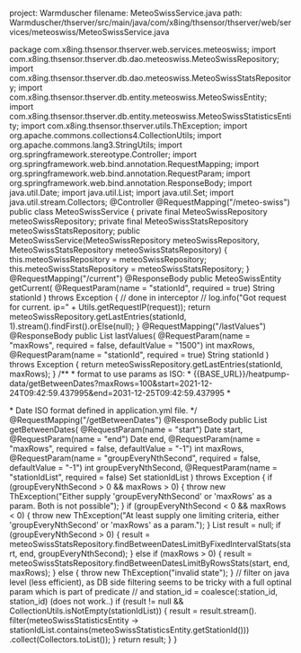 project: Warmduscher
filename: MeteoSwissService.java
path: Warmduscher/thserver/src/main/java/com/x8ing/thsensor/thserver/web/services/meteoswiss/MeteoSwissService.java

package com.x8ing.thsensor.thserver.web.services.meteoswiss;
import com.x8ing.thsensor.thserver.db.dao.meteoswiss.MeteoSwissRepository;
import com.x8ing.thsensor.thserver.db.dao.meteoswiss.MeteoSwissStatsRepository;
import com.x8ing.thsensor.thserver.db.entity.meteoswiss.MeteoSwissEntity;
import com.x8ing.thsensor.thserver.db.entity.meteoswiss.MeteoSwissStatisticsEntity;
import com.x8ing.thsensor.thserver.utils.ThException;
import org.apache.commons.collections4.CollectionUtils;
import org.apache.commons.lang3.StringUtils;
import org.springframework.stereotype.Controller;
import org.springframework.web.bind.annotation.RequestMapping;
import org.springframework.web.bind.annotation.RequestParam;
import org.springframework.web.bind.annotation.ResponseBody;
import java.util.Date;
import java.util.List;
import java.util.Set;
import java.util.stream.Collectors;
@Controller
@RequestMapping("/meteo-swiss")
public class MeteoSwissService {
    private final MeteoSwissRepository meteoSwissRepository;
    private final MeteoSwissStatsRepository meteoSwissStatsRepository;
    public MeteoSwissService(MeteoSwissRepository meteoSwissRepository, MeteoSwissStatsRepository meteoSwissStatsRepository) {
        this.meteoSwissRepository = meteoSwissRepository;
        this.meteoSwissStatsRepository = meteoSwissStatsRepository;
    }
    @RequestMapping("/current")
    @ResponseBody
    public MeteoSwissEntity getCurrent(
            @RequestParam(name = "stationId", required = true) String stationId
    ) throws Exception {
        // done in interceptor
        // log.info("Got request for current. ip=" + Utils.getRequestIP(request));
        return meteoSwissRepository.getLastEntries(stationId, 1).stream().findFirst().orElse(null);
    }
    @RequestMapping("/lastValues")
    @ResponseBody
    public List<MeteoSwissEntity> lastValues(
            @RequestParam(name = "maxRows", required = false, defaultValue = "1500") int maxRows,
            @RequestParam(name = "stationId", required = true) String stationId
    ) throws Exception {
        return meteoSwissRepository.getLastEntries(stationId, maxRows);
    }
    /**
     * format to use params as ISO:
     * {{BASE_URL}}/heatpump-data/getBetweenDates?maxRows=100&start=2021-12-24T09:42:59.437995&end=2031-12-25T09:42:59.437995
     * <p>
     * Date ISO format defined in application.yml file.
     */
    @RequestMapping("/getBetweenDates")
    @ResponseBody
    public List<MeteoSwissStatisticsEntity> getBetweenDates(
            @RequestParam(name = "start") Date start,
            @RequestParam(name = "end") Date end,
            @RequestParam(name = "maxRows", required = false, defaultValue = "-1") int maxRows,
            @RequestParam(name = "groupEveryNthSecond", required = false, defaultValue = "-1") int groupEveryNthSecond,
            @RequestParam(name = "stationIdList", required = false) Set<String> stationIdList
    ) throws Exception {
        if (groupEveryNthSecond > 0 && maxRows > 0) {
            throw new ThException("Either supply 'groupEveryNthSecond' or 'maxRows' as a param. Both is not possible");
        }
        if (groupEveryNthSecond < 0 && maxRows < 0) {
            throw new ThException("At least supply one limiting criteria, either 'groupEveryNthSecond' or 'maxRows' as a param.");
        }
        List<MeteoSwissStatisticsEntity> result = null;
        if (groupEveryNthSecond > 0) {
            result = meteoSwissStatsRepository.findBetweenDatesLimitByFixedIntervalStats(start, end, groupEveryNthSecond);
        } else if (maxRows > 0) {
            result = meteoSwissStatsRepository.findBetweenDatesLimitByRowsStats(start, end, maxRows);
        } else {
            throw new ThException("invalid state");
        }
        // filter on java level (less efficient), as DB side filtering seems to be tricky with a full optinal param which is part of predicate
        // and station_id  = coalesce(:station_id, station_id)  (does not work..)
        if (result != null && CollectionUtils.isNotEmpty(stationIdList)) {
            result = result.stream().
                    filter(meteoSwissStatisticsEntity -> stationIdList.contains(meteoSwissStatisticsEntity.getStationId()))
                    .collect(Collectors.toList());
        }
        return result;
    }
}